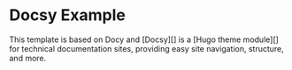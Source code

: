 # Docsy Example

This template is based on Docy and [Docsy][] is a [Hugo theme module][] for technical documentation sites, providing easy site navigation, structure, and more. 
